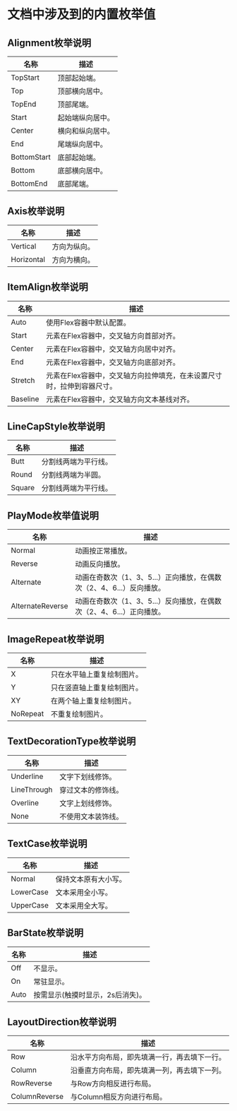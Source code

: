# 文档中涉及到的内置枚举值

## Alignment枚举说明

| 名称 | 描述 |
| -------- | -------- |
| TopStart | 顶部起始端。 |
| Top | 顶部横向居中。 |
| TopEnd | 顶部尾端。 |
| Start | 起始端纵向居中。 |
| Center | 横向和纵向居中。 |
| End | 尾端纵向居中。 |
| BottomStart | 底部起始端。 |
| Bottom | 底部横向居中。 |
| BottomEnd | 底部尾端。 |


## Axis枚举说明

| 名称 | 描述 |
| -------- | -------- |
| Vertical | 方向为纵向。 |
| Horizontal | 方向为横向。 |


## ItemAlign枚举说明

| 名称 | 描述 |
| -------- | -------- |
| Auto | 使用Flex容器中默认配置。 |
| Start | 元素在Flex容器中，交叉轴方向首部对齐。 |
| Center | 元素在Flex容器中，交叉轴方向居中对齐。 |
| End | 元素在Flex容器中，交叉轴方向底部对齐。 |
| Stretch | 元素在Flex容器中，交叉轴方向拉伸填充，在未设置尺寸时，拉伸到容器尺寸。 |
| Baseline | 元素在Flex容器中，交叉轴方向文本基线对齐。 |


## LineCapStyle枚举说明

| 名称 | 描述 |
| -------- | -------- |
| Butt | 分割线两端为平行线。 |
| Round | 分割线两端为半圆。 |
| Square | 分割线两端为平行线。 |


## PlayMode枚举值说明

| 名称 | 描述 |
| -------- | -------- |
| Normal | 动画按正常播放。 |
| Reverse | 动画反向播放。 |
| Alternate | 动画在奇数次（1、3、5...）正向播放，在偶数次（2、4、6...）反向播放。 |
| AlternateReverse | 动画在奇数次（1、3、5...）反向播放，在偶数次（2、4、6...）正向播放。 |


## ImageRepeat枚举说明

| 名称 | 描述 |
| -------- | -------- |
| X | 只在水平轴上重复绘制图片。 |
| Y | 只在竖直轴上重复绘制图片。 |
| XY | 在两个轴上重复绘制图片。 |
| NoRepeat | 不重复绘制图片。 |


## TextDecorationType枚举说明

| 名称 | 描述 |
| -------- | -------- |
| Underline | 文字下划线修饰。 |
| LineThrough | 穿过文本的修饰线。 |
| Overline | 文字上划线修饰。 |
| None | 不使用文本装饰线。 |


## TextCase枚举说明

| 名称 | 描述 |
| -------- | -------- |
| Normal | 保持文本原有大小写。 |
| LowerCase | 文本采用全小写。 |
| UpperCase | 文本采用全大写。 |


## BarState枚举说明

| 名称 | 描述 |
| -------- | -------- |
| Off | 不显示。 |
| On | 常驻显示。 |
| Auto | 按需显示(触摸时显示，2s后消失)。 |

## LayoutDirection枚举说明

| 名称 | 描述 |
| -------- | -------- |
| Row | 沿水平方向布局，即先填满一行，再去填下一行。 |
| Column | 沿垂直方向布局，即先填满一列，再去填下一列。 |
| RowReverse | 与Row方向相反进行布局。 |
| ColumnReverse | 与Column相反方向进行布局。 |